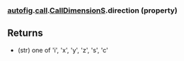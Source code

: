 ### [autofig](autofig.md).[call](autofig.call.md).[CallDimensionS](autofig.call.CallDimensionS.md).direction (property)




Returns
-------------
* (str) one of 'i', 'x', 'y', 'z', 's', 'c'

